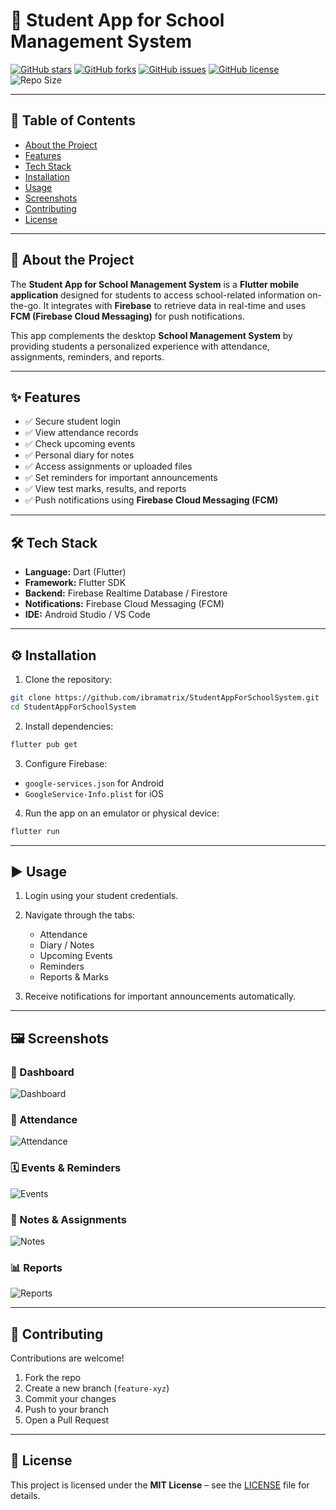 # 📱 Student App for School Management System

[![GitHub stars](https://img.shields.io/github/stars/ibramatrix/StudentAppForSchoolSystem?style=for-the-badge)](https://github.com/ibramatrix/StudentAppForSchoolSystem/stargazers)
[![GitHub forks](https://img.shields.io/github/forks/ibramatrix/StudentAppForSchoolSystem?style=for-the-badge)](https://github.com/ibramatrix/StudentAppForSchoolSystem/network/members)
[![GitHub issues](https://img.shields.io/github/issues/ibramatrix/StudentAppForSchoolSystem?style=for-the-badge)](https://github.com/ibramatrix/StudentAppForSchoolSystem/issues)
[![GitHub license](https://img.shields.io/github/license/ibramatrix/StudentAppForSchoolSystem?style=for-the-badge)](./LICENSE)
![Repo Size](https://img.shields.io/github/repo-size/ibramatrix/StudentAppForSchoolSystem?style=for-the-badge)

---

## 📑 Table of Contents

* [About the Project](#-about-the-project)
* [Features](#-features)
* [Tech Stack](#-tech-stack)
* [Installation](#-installation)
* [Usage](#-usage)
* [Screenshots](#-screenshots)
* [Contributing](#-contributing)
* [License](#-license)

---

## 📖 About the Project

The **Student App for School Management System** is a **Flutter mobile application** designed for students to access school-related information on-the-go. It integrates with **Firebase** to retrieve data in real-time and uses **FCM (Firebase Cloud Messaging)** for push notifications.

This app complements the desktop **School Management System** by providing students a personalized experience with attendance, assignments, reminders, and reports.

---

## ✨ Features

* ✅ Secure student login
* ✅ View attendance records
* ✅ Check upcoming events
* ✅ Personal diary for notes
* ✅ Access assignments or uploaded files
* ✅ Set reminders for important announcements
* ✅ View test marks, results, and reports
* ✅ Push notifications using **Firebase Cloud Messaging (FCM)**

---

## 🛠 Tech Stack

* **Language:** Dart (Flutter)
* **Framework:** Flutter SDK
* **Backend:** Firebase Realtime Database / Firestore
* **Notifications:** Firebase Cloud Messaging (FCM)
* **IDE:** Android Studio / VS Code

---

## ⚙️ Installation

1. Clone the repository:

```bash
git clone https://github.com/ibramatrix/StudentAppForSchoolSystem.git
cd StudentAppForSchoolSystem
```

2. Install dependencies:

```bash
flutter pub get
```

3. Configure Firebase:

* `google-services.json` for Android
* `GoogleService-Info.plist` for iOS

4. Run the app on an emulator or physical device:

```bash
flutter run
```

---

## ▶️ Usage

1. Login using your student credentials.
2. Navigate through the tabs:

   * Attendance
   * Diary / Notes
   * Upcoming Events
   * Reminders
   * Reports & Marks
3. Receive notifications for important announcements automatically.

---

## 🖼 Screenshots

### 📱 Dashboard

![Dashboard](screenshots/dashboard.png)

### 📝 Attendance

![Attendance](screenshots/attendance.png)

### 🗓 Events & Reminders

![Events](screenshots/events.png)

### 📝 Notes & Assignments

![Notes](screenshots/notes.png)

### 📊 Reports

![Reports](screenshots/reports.png)

---

## 🤝 Contributing

Contributions are welcome!

1. Fork the repo
2. Create a new branch (`feature-xyz`)
3. Commit your changes
4. Push to your branch
5. Open a Pull Request

---

## 📜 License

This project is licensed under the **MIT License** – see the [LICENSE](LICENSE) file for details.
